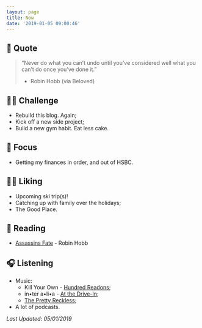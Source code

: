 ```yaml
---
layout: page
title: Now
date: '2019-01-05 09:00:46'
---
```


## 💬 Quote
> “Never do what you can’t undo until you’ve considered well what you can’t do once you’ve done it.”
> - Robin Hobb (via Beloved)

## 💪🏻 Challenge
- Rebuild this blog. Again;
- Kick off a new side project;
- Build a new gym habit. Eat less cake.

## 🔬 Focus
- Getting my finances in order, and out of HSBC.

## 👍🏻 Liking
- Upcoming ski trip(s)!
- Catching up with family over the holidays;
- The Good Place.

## 📔 Reading
- [Assassins Fate](https://amzn.to/2RCI5T6) - Robin Hobb

## 🎧 Listening
- Music:
	- Kill Your Own - [Hundred Readons](http://www.hundredreasons.com);
	- in•ter a•li•a - [At the Drive-In](http://www.atthedriveinmusic.com);
	- [The Pretty Reckless](http://theprettyreckless.com);
- A lot of podcasts.

*Last Updated: 05/01/2019*